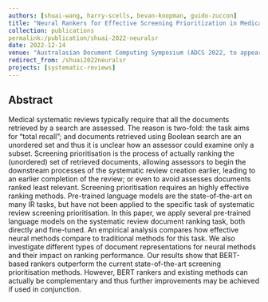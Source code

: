 ```yaml
---
authors: [shuai-wang, harry-scells, bevan-koopman, guido-zuccon]
title: "Neural Rankers for Effective Screening Prioritization in Medical Systematic Review Literature Search"
collection: publications
permalink:/publication/shuai-2022-neuralsr
date: 2022-12-14
venue: "Australasian Document Computing Symposium (ADCS 2022, to appear)"
redirect_from: /shuai2022neuralsr
projects: [systematic-reviews]
---
```


## Abstract
Medical systematic reviews typically require that all the documents retrieved by a search are assessed. The reason is two-fold: the task aims for “total recall”; and documents retrieved using Boolean search are an unordered set and thus it is unclear how an assessor could examine only a subset. Screening prioritisation is the process of actually ranking the (unordered) set of retrieved documents, allowing assessors to begin the downstream processes of the systematic review creation earlier, leading to an earlier completion of the review; or even to avoid assesses documents ranked least relevant.
Screening prioritisation requires an highly effective ranking methods. Pre-trained language models are the state-of-the-art on many IR tasks, but have not been applied to the specific task of systematic review screening prioritisation. In this paper, we apply several pre-trained language models on the systematic review document ranking task, both directly and fine-tuned. An empirical analysis compares how effective neural methods compare to traditional methods for this task. We also investigate different types of document representations for neural methods and their impact on ranking performance.
Our results show that BERT-based rankers outperform the current state-of-the-art screening prioritisation methods. However, BERT rankers and existing methods can actually be complementary and thus further improvements may be achieved if used in conjunction.
